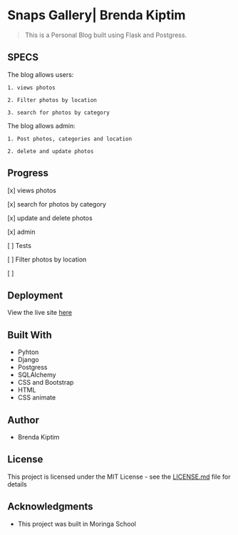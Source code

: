 # Snaps Gallery| Brenda Kiptim

>This is a Personal Blog built using Flask and Postgress.

## SPECS

The blog allows users:

    1. views photos

    2. Filter photos by location

    3. search for photos by category

The blog allows admin:

    1. Post photos, categories and location

    2. delete and update photos

## Progress
[x]  views photos

[x] search for photos by category

[x] update and delete photos

[x] admin

[ ] Tests

[ ] Filter photos by location

[ ] 


## Deployment
View the live site [here](https://snaps54.herokuapp.com/)

## Built With

* Pyhton
* Django
* Postgress
* SQLAlchemy
* CSS and Bootstrap
* HTML
* CSS animate



## Author

* Brenda Kiptim

## License

This project is licensed under the MIT License - see the [LICENSE.md](LICENSE) file for details

## Acknowledgments

* This project was built in Moringa School 